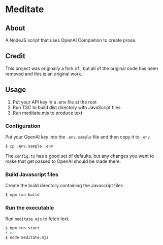 # Meditate

## About

A NodeJS script that uses OpenAI Completion to create prose.

## Credit

This project was originally a fork of [](), but all of the original code has been removed and this is an original work.


## Usage

1. Put your API key in a .env file at the root
2. Run TSC to build dist directory with JavaScript files
3. Run meditate.mjs to produce text


### Configuration

Put your OpenAI key into the `.env.sample` file and then copy it to `.env`

```sh
$ cp .env.sample .env
```

The `config.ts` has a good set of defaults, but any changes you want to make that get passed to OpenAI should be made there.


### Build Javascript files

Create the build directory containing the Javascript files

```sh
$ npm run build
```


### Run the executable

Run `meditate.mjs` to fetch text.

```sh
$ npm run start
# or
$ node meditate.mjs
```
